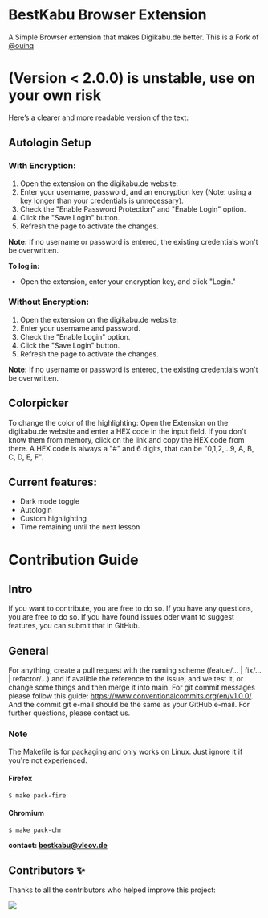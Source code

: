 # BestKabu Browser Extension
A Simple Browser extension that makes Digikabu.de better. This is a Fork of [@ouihq](https://github.com/ouihq/betterKabu)

# (Version < 2.0.0) is unstable, use on your own risk

Here’s a clearer and more readable version of the text:

## Autologin Setup

### With Encryption:
1. Open the extension on the digikabu.de website.
2. Enter your username, password, and an encryption key (Note: using a key longer than your credentials is unnecessary).
3. Check the "Enable Password Protection" and "Enable Login" option.
4. Click the "Save Login" button.
5. Refresh the page to activate the changes.
   
**Note:** If no username or password is entered, the existing credentials won't be overwritten.

**To log in:** 
- Open the extension, enter your encryption key, and click "Login."

### Without Encryption:
1. Open the extension on the digikabu.de website.
2. Enter your username and password.
3. Check the "Enable Login" option.
4. Click the "Save Login" button.
5. Refresh the page to activate the changes.
   
**Note:** If no username or password is entered, the existing credentials won't be overwritten.

## Colorpicker
To change the color of the highlighting: Open the Extension on the digikabu.de website and enter a HEX code in the input field. If you don't know them from memory, click on the link and copy the HEX code from there. A HEX code is always a "#" and 6 digits, that can be "0,1,2,...9, A, B, C, D, E, F".

## Current features:
- Dark mode toggle
- Autologin
- Custom highlighting
- Time remaining until the next lesson

# Contribution Guide

## Intro

If you want to contribute, you are free to do so. If you have any questions, you are free to do so. If you have found issues oder want to suggest features, you can submit that in GitHub.

## General

For anything, create a pull request with the naming scheme (featue/…  |  fix/…   | refactor/…) and if avalible the reference to the issue, and we test it, or change some things and then merge it into main. For git commit messages please follow this guide: https://www.conventionalcommits.org/en/v1.0.0/. And the commit git e-mail should be the same as your GitHub e-mail. For further questions, please contact us.

### Note
The Makefile is for packaging and only works on Linux. Just ignore it if you're not experienced.

#### Firefox

    $ make pack-fire

#### Chromium

    $ make pack-chr

**contact: bestkabu@vleov.de**

## Contributors ✨

<p>Thanks to all the contributors who helped improve this project:</p>
<a href="https://github.com/Random-user420/bestKabu/graphs/contributors">
  <img src="https://contrib.rocks/image?repo=Random-user420/bestKabu" />
</a>

